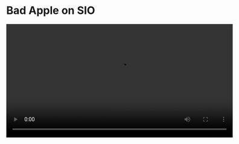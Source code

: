 # Bad Apple on SIO

<video src="https://raw.githubusercontent.com/vincent-qc/bad-sio-apple/main/demo.mp4" width="600" controls>
  Your browser does not support the video tag.
</video>



